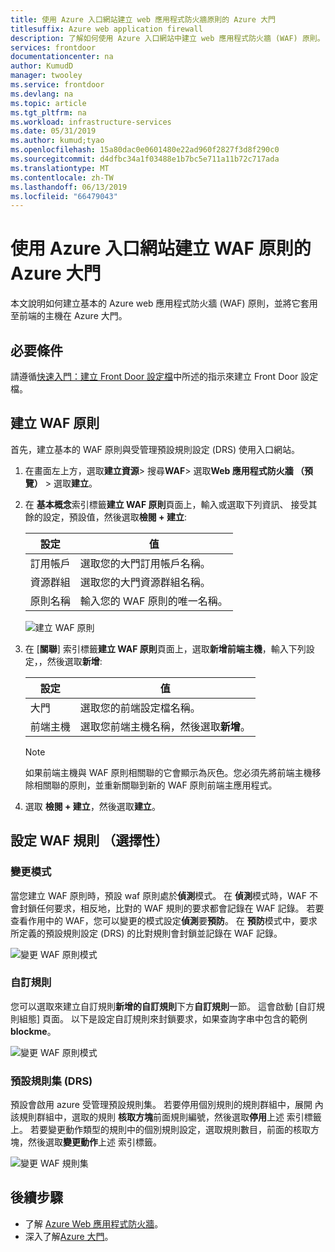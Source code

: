 ```yaml
---
title: 使用 Azure 入口網站建立 web 應用程式防火牆原則的 Azure 大門
titlesuffix: Azure web application firewall
description: 了解如何使用 Azure 入口網站中建立 web 應用程式防火牆 (WAF) 原則。
services: frontdoor
documentationcenter: na
author: KumudD
manager: twooley
ms.service: frontdoor
ms.devlang: na
ms.topic: article
ms.tgt_pltfrm: na
ms.workload: infrastructure-services
ms.date: 05/31/2019
ms.author: kumud;tyao
ms.openlocfilehash: 15a80dac0e0601480e22ad960f2827f3d8f290c0
ms.sourcegitcommit: d4dfbc34a1f03488e1b7bc5e711a11b72c717ada
ms.translationtype: MT
ms.contentlocale: zh-TW
ms.lasthandoff: 06/13/2019
ms.locfileid: "66479043"
---
```

# <a name="create-a-waf-policy-for-azure-front-door-by-using-the-azure-portal"></a>使用 Azure 入口網站建立 WAF 原則的 Azure 大門

本文說明如何建立基本的 Azure web 應用程式防火牆 (WAF) 原則，並將它套用至前端的主機在 Azure 大門。

## <a name="prerequisites"></a>必要條件

請遵循[快速入門：建立 Front Door 設定檔](quickstart-create-front-door.md)中所述的指示來建立 Front Door 設定檔。 

## <a name="create-a-waf-policy"></a>建立 WAF 原則

首先，建立基本的 WAF 原則與受管理預設規則設定 (DRS) 使用入口網站。 

1. 在畫面左上方，選取**建立資源**> 搜尋**WAF**> 選取**Web 應用程式防火牆 （預覽）** > 選取**建立**。
2. 在 **基本概念**索引標籤**建立 WAF 原則**頁面上，輸入或選取下列資訊、 接受其餘的設定，預設值，然後選取**檢閱 + 建立**:

    | 設定                 | 值                                              |
    | ---                     | ---                                                |
    | 訂用帳戶            |選取您的大門訂用帳戶名稱。|
    | 資源群組          |選取您的大門資源群組名稱。|
    | 原則名稱             |輸入您的 WAF 原則的唯一名稱。|

   ![建立 WAF 原則](./media/waf-front-door-create-portal/basic.png)

3. 在 [**關聯**] 索引標籤**建立 WAF 原則**頁面上，選取**新增前端主機**，輸入下列設定，，然後選取**新增**:

    | 設定                 | 值                                              |
    | ---                     | ---                                                |
    | 大門              | 選取您的前端設定檔名稱。|
    | 前端主機           | 選取您前端主機名稱，然後選取**新增**。|
    
    > [!NOTE]
    > 如果前端主機與 WAF 原則相關聯的它會顯示為灰色。您必須先將前端主機移除相關聯的原則，並重新關聯到新的 WAF 原則前端主應用程式。
1. 選取 **檢閱 + 建立**，然後選取**建立**。

## <a name="configure-waf-rules-optional"></a>設定 WAF 規則 （選擇性）

### <a name="change-mode"></a>變更模式

當您建立 WAF 原則時，預設 waf 原則處於**偵測**模式。 在 **偵測**模式時，WAF 不會封鎖任何要求，相反地，比對的 WAF 規則的要求都會記錄在 WAF 記錄。
若要查看作用中的 WAF，您可以變更的模式設定**偵測**要**預防**。 在 **預防**模式中，要求所定義的預設規則設定 (DRS) 的比對規則會封鎖並記錄在 WAF 記錄。

 ![變更 WAF 原則模式](./media/waf-front-door-create-portal/policy.png)

### <a name="custom-rules"></a>自訂規則

您可以選取來建立自訂規則**新增的自訂規則**下方**自訂規則**一節。 這會啟動 [自訂規則組態] 頁面。 以下是設定自訂規則來封鎖要求，如果查詢字串中包含的範例**blockme**。

![變更 WAF 原則模式](./media/waf-front-door-create-portal/customquerystring2.png)

### <a name="default-rule-set-drs"></a>預設規則集 (DRS)

預設會啟用 azure 受管理預設規則集。 若要停用個別規則的規則群組中，展開 內該規則群組中，選取的規則 **核取方塊**前面規則編號，然後選取**停用**上述 索引標籤上。 若要變更動作類型的規則中的個別規則設定，選取規則數目，前面的核取方塊，然後選取**變更動作**上述 索引標籤。

 ![變更 WAF 規則集](./media/waf-front-door-create-portal/managed2.png)

## <a name="next-steps"></a>後續步驟

- 了解 [Azure Web 應用程式防火牆](waf-overview.md)。
- 深入了解[Azure 大門](front-door-overview.md)。
